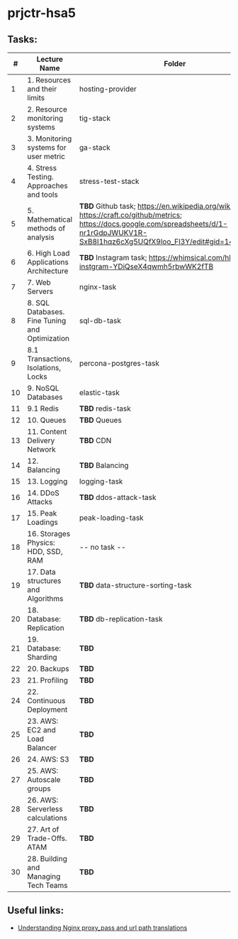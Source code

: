 # prjctr-hsa5

## Tasks:

| # | Lecture Name                                      | Folder |
|---|---|---|
| 1 | 1. Resources and their limits                     | hosting-provider |
| 2 | 2. Resource monitoring systems                    | tig-stack |
| 3 | 3. Monitoring systems for user metric             | ga-stack |
| 4 | 4. Stress Testing. Approaches and tools           | stress-test-stack |
| 5 | 5. Mathematical methods of analysis               | **TBD** Github task; https://en.wikipedia.org/wiki/GitHub; https://craft.co/github/metrics; https://docs.google.com/spreadsheets/d/1-nr1rGdpJWUKV1R-SxB8I1hqz6cXg5UQfX9loo_FI3Y/edit#gid=1461977761 |
| 6 | 6. High Load Applications Architecture            | **TBD** Instagram task; https://whimsical.com/hlaa-instgram-YDiQseX4qwmh5rbwWK2fTB |
| 7 | 7. Web Servers                                    | nginx-task |
| 8 | 8. SQL Databases. Fine Tuning and Optimization    | sql-db-task |
| 9 | 8.1 Transactions, Isolations, Locks               | percona-postgres-task |
| 10 | 9. NoSQL Databases                               | elastic-task |
| 11 | 9.1 Redis                                        | **TBD** redis-task |
| 12 | 10. Queues                                       | **TBD** Queues |
| 13 | 11. Content Delivery Network                     | **TBD** CDN |
| 14 | 12. Balancing                                    | **TBD** Balancing |
| 15 | 13. Logging                                      | logging-task |
| 16 | 14. DDoS Attacks                                 | **TBD** ddos-attack-task |
| 17 | 15. Peak Loadings                                | peak-loading-task |
| 18 | 16. Storages Physics: HDD, SSD, RAM              | -- no task -- |
| 19 | 17. Data structures and Algorithms               | **TBD** data-structure-sorting-task |
| 20 | 18. Database: Replication                        | **TBD** db-replication-task |
| 21 | 19. Database: Sharding                           | **TBD** |
| 22 | 20. Backups                                      | **TBD** |
| 23 | 21. Profiling                                    | **TBD** |
| 24 | 22. Continuous Deployment                        | **TBD** |
| 25 | 23. AWS: EC2 and Load Balancer                   | **TBD** |
| 26 | 24. AWS: S3                                      | **TBD** |
| 27 | 25. AWS: Autoscale groups                        | **TBD** |
| 28 | 26. AWS: Serverless calculations                 | **TBD** |
| 29 | 27. Art of Trade-Offs. ATAM                      | **TBD** |
| 30 | 28. Building and Managing Tech Teams             | **TBD** |

## Useful links:

- [Understanding Nginx proxy_pass and url path translations](https://tarunlalwani.com/post/nginx-proxypass-server-paths/)